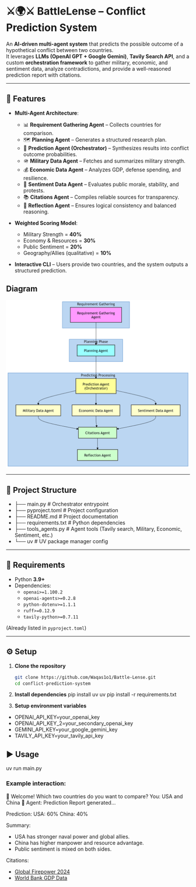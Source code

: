 # ⚔️🌍⚔️ BattleLense – Conflict Prediction System

An **AI-driven multi-agent system** that predicts the possible outcome of a hypothetical conflict between two countries.  
It leverages **LLMs (OpenAI GPT + Google Gemini)**, **Tavily Search API**, and a custom **orchestration framework** to gather military, economic, and sentiment data, analyze contradictions, and provide a well-reasoned prediction report with citations.

---

## 🚀 Features
- **Multi-Agent Architecture**:
  - 📊 **Requirement Gathering Agent** – Collects countries for comparison.  
  - 🗺 **Planning Agent** – Generates a structured research plan.  
  - 🎯 **Prediction Agent (Orchestrator)** – Synthesizes results into conflict outcome probabilities.  
  - 🪖 **Military Data Agent** – Fetches and summarizes military strength.  
  - 💰 **Economic Data Agent** – Analyzes GDP, defense spending, and resilience.  
  - 📰 **Sentiment Data Agent** – Evaluates public morale, stability, and protests.  
  - 📚 **Citations Agent** – Compiles reliable sources for transparency.  
  - 🔎 **Reflection Agent** – Ensures logical consistency and balanced reasoning.  

- **Weighted Scoring Model**:  
  - Military Strength = **40%**  
  - Economy & Resources = **30%**  
  - Public Sentiment = **20%**  
  - Geography/Allies (qualitative) = **10%**  

- **Interactive CLI** – Users provide two countries, and the system outputs a structured prediction.

## Diagram
[![Conflict Outcome Prediction – System Diagram](diagram.png)](diagram.png)

---

## 📂 Project Structure
- ├── main.py # Orchestrator entrypoint
- ├── pyproject.toml # Project configuration
- ├── README.md # Project documentation
- ├── requirements.txt # Python dependencies
- ├── tools_agents.py # Agent tools (Tavily search, Military, Economic, Sentiment, etc.)
- └── uv # UV package manager config

---

## 🔑 Requirements
- Python **3.9+**
- Dependencies:
  - `openai>=1.100.2`
  - `openai-agents>=0.2.8`
  - `python-dotenv>=1.1.1`
  - `ruff>=0.12.9`
  - `tavily-python>=0.7.11`

(Already listed in `pyproject.toml`)

---

## ⚙️ Setup

1. **Clone the repository**
   ```bash
   git clone https://github.com/Waqas1o1/Battle-Lense.git
   cd conflict-prediction-system

2. **Install dependencies**
pip install uv
uv pip install -r requirements.txt


3. **Setup environment variables**
- OPENAI_API_KEY=your_openai_key
- OPENAI_API_KEY_2=your_secondary_openai_key
- GEMINI_API_KEY=your_google_gemini_key
- TAVILY_API_KEY=your_tavily_api_key

## ▶️ Usage
uv run main.py

### Example interaction:
👋 Welcome! Which two countries do you want to compare?
You: USA and China
🤖 Agent: Prediction Report generated...

Prediction:
USA: 60%
China: 40%

Summary:
- USA has stronger naval power and global allies.
- China has higher manpower and resource advantage.
- Public sentiment is mixed on both sides.

Citations:
- [Global Firepower 2024](https://www.globalfirepower.com/)
- [World Bank GDP Data](https://data.worldbank.org/)